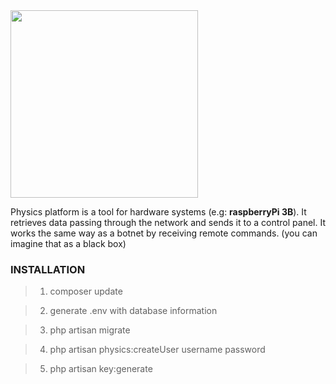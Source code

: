 <img src="https://s9.postimg.org/9qm3kmdr3/logo4.png" width="300">

Physics platform is a tool for hardware systems (e.g: **raspberryPi 3B**).
It retrieves data passing through the network and sends it to a control panel.
It works the same way as a botnet by receiving remote commands.
(you can imagine that as a black box)

### INSTALLATION

  > 1) composer update

  > 2) generate .env with database information
  
  > 3) php artisan migrate
  
  > 4) php artisan physics:createUser username password
  
  > 5) php artisan key:generate
